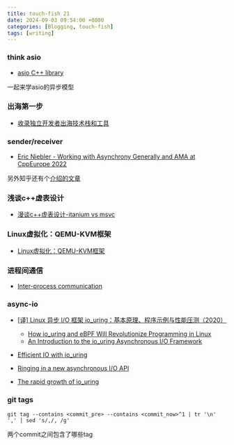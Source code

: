 ```yaml
---
title: touch-fish 21
date: 2024-09-03 09:54:00 +0800
categories: [Blogging, touch-fish]
tags: [writing]
---
```


### think asio

+ [asio C++ library](https://think-async.com/Asio/asio-1.28.0/doc/)

一起来学asio的异步模型

### 出海第一步

+ [收录独立开发者出海技术栈和工具](https://github.com/weijunext/indie-hacker-tools)

### sender/receiver

+ [Eric Niebler - Working with Asynchrony Generally and AMA at CppEurope 2022](https://www.youtube.com/watch?v=xiaqNvqRB2E)

另外知乎还有个[介绍的文章](https://zhuanlan.zhihu.com/p/664212982)

### 浅谈c++虚表设计

+ [漫谈c++虚表设计-itanium vs msvc](https://zhuanlan.zhihu.com/p/714883539)

### Linux虚拟化：QEMU-KVM框架

+ [Linux虚拟化：QEMU-KVM框架](https://zhuanlan.zhihu.com/p/685180485)

### 进程间通信

+ [Inter-process communication](https://en.wikipedia.org/wiki/Inter-process_communication)

### async-io

+ [[译] Linux 异步 I/O 框架 io_uring：基本原理、程序示例与性能压测（2020）](https://arthurchiao.art/blog/intro-to-io-uring-zh/)
  + [How io_uring and eBPF Will Revolutionize Programming in Linux](https://thenewstack.io/how-io_uring-and-ebpf-will-revolutionize-programming-in-linux/)
  + [An Introduction to the io_uring Asynchronous I/O Framework](https://medium.com/oracledevs/an-introduction-to-the-io-uring-asynchronous-i-o-framework-fad002d7dfc1)

+ [Efficient IO with io_uring](https://kernel.dk/io_uring.pdf)
+ [Ringing in a new asynchronous I/O API](https://lwn.net/Articles/776703/)
+ [The rapid growth of io_uring](https://lwn.net/Articles/810414/)

### git tags 

```
git tag --contains <commit_pre> --contains <commit_now>^1 | tr '\n' ',' | sed 's/,/, /g'
```

两个commit之间包含了哪些tag
